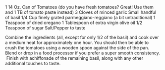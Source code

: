 1 14 Oz. Can of Tomatoes (do you have fresh tomatoes? Great! Use them and 1 TB of tomato paste instead)
3 Cloves of minced garlic
Small handful of basil
1/4 Cup finely grated parmeggiano-reggiano (a bit untraditional)
1 Teaspoon of dried oregano
1 Tablespoon of extra virgin olive oil
1/2 Teaspoon of sugar
Salt/Pepper to taste

Combine the ingredients (all, except for only 1/2 of the basil) and cook over a medium heat for approximately one hour. You should then be able to crush the tomatoes using a wooden spoon against the side of the pan. Blend or drop in a food processor if you prefer a super smooth consistency.  Finish with achiffonade of the remaining basil, along with any other additional touches to taste.